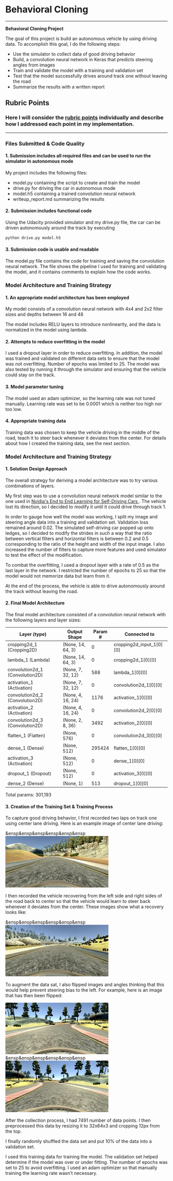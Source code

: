 # **Behavioral Cloning** 


---

**Behavioral Cloning Project**

The goal of this project is build an autonomous vehicle by using driving data. To accomplish this goal, I do the following steps:
* Use the simulator to collect data of good driving behavior
* Build, a convolution neural network in Keras that predicts steering angles from images
* Train and validate the model with a training and validation set
* Test that the model successfully drives around track one without leaving the road
* Summarize the results with a written report


## Rubric Points
### Here I will consider the [rubric points](https://review.udacity.com/#!/rubrics/432/view) individually and describe how I addressed each point in my implementation.  

---
### Files Submitted & Code Quality

#### 1. Submission includes all required files and can be used to run the simulator in autonomous mode

My project includes the following files:
* model.py containing the script to create and train the model
* drive.py for driving the car in autonomous mode
* model.h5 containing a trained convolution neural network 
* writeup_report.md summarizing the results

#### 2. Submission includes functional code
Using the Udacity provided simulator and my drive.py file, the car can be driven autonomously around the track by executing 
```sh
python drive.py model.h5
```

#### 3. Submission code is usable and readable

The model.py file contains the code for training and saving the convolution neural network. The file shows the pipeline I used for training and validating the model, and it contains comments to explain how the code works.

### Model Architecture and Training Strategy

#### 1. An appropriate model architecture has been employed

My model consists of a convolution neural network with 4x4 and 2x2 filter sizes and depths between 16 and 48

The model includes RELU layers to introduce nonlinearity, and the data is normalized in the model using lambda.

#### 2. Attempts to reduce overfitting in the model

I used a dropout layer in order to reduce overfitting. In addition, the model was trained and validated on different data sets to ensure that the model was not overfitting. Number of epochs was limited to 25. The model was also tested by running it through the simulator and ensuring that the vehicle could stay on the track.

#### 3. Model parameter tuning

The model used an adam optimizer, so the learning rate was not tuned manually. Learning rate was set to be 0.0001 which is neither too high nor too low.

#### 4. Appropriate training data

Training data was chosen to keep the vehicle driving in the middle of the road, teach it to steer back whenever it deviates from the center.
For details about how I created the training data, see the next section. 

### Model Architecture and Training Strategy

#### 1. Solution Design Approach

The overall strategy for deriving a model architecture was to try various combinations of layers.

My first step was to use a convolution neural network model similar to the one used in [Nvidia's End to End Learning for Self-Driving Cars
](http://images.nvidia.com/content/tegra/automotive/images/2016/solutions/pdf/end-to-end-dl-using-px.pdf). The vehicle lost its direction, so I decided to modify it until it could drive through track 1. 

In order to gauge how well the model was working, I split my image and steering angle data into a training and validation set. Validation loss remained around 0.02. The simulated self-driving car popped up onto ledges, so I decided to modify the strides in such a way that the ratio between vertical filters and horizontal filters is between 0.2 and 0.5 corresponding to the ratio of the height and width of the input image. I also increased the number of filters to capture more features and used simulator to test the effect of the modification.

To combat the overfitting, I used a dropout layer with a rate of 0.5 as the last layer in the network. I restricted the number of epochs to 25 so that the model would not memorize data but learn from it.

At the end of the process, the vehicle is able to drive autonomously around the track without leaving the road.

#### 2. Final Model Architecture

The final model architecture consisted of a convolution neural network with the following layers and layer sizes:


|Layer (type)         |            Output Shape     |     Param #           |   Connected to                 |  
| -------------       |      ----------------       |    -----------        |   ------------                 |  
|cropping2d_1 (Cropping2D)   |     (None, 14, 64, 3)   |  0         |  cropping2d_input_1[0][0]     |    
|lambda_1 (Lambda)           |     (None, 14, 64, 3)    | 0         |  cropping2d_1[0][0]           |    
|convolution2d_1 (Convolution2D) |  (None, 7, 32, 12)  |   588      |   lambda_1[0][0]              |     
|activation_1 (Activation)       | (None, 7, 32, 12)   |  0         |  convolution2d_1[0][0]        |   
| convolution2d_2 (Convolution2D) | (None, 4, 16, 24)  |   1176     |   activation_1[0][0]          |    
|activation_2 (Activation)       | (None, 4, 16, 24)   |  0         |  convolution2d_2[0][0]        |    
|convolution2d_3 (Convolution2D) | (None, 2, 8, 36)    |  3492      |  activation_2[0][0]           |    
|flatten_1 (Flatten)            |  (None, 576)        |   0         |  convolution2d_3[0][0]        |    
|dense_1 (Dense)                |  (None, 512)        |   295424    |  flatten_1[0][0]              |    
|activation_3 (Activation)      |  (None, 512)        |   0         |  dense_1[0][0]                |    
|dropout_1 (Dropout)            |  (None, 512)        |   0         |  activation_3[0][0]           |    
|dense_2 (Dense)                |  (None, 1)          |   513       |  dropout_1[0][0]              |    
Total params: 301,193


#### 3. Creation of the Training Set & Training Process

To capture good driving behavior, I first recorded two laps on track one using center lane driving. Here is an example image of center lane driving:

&ensp&ensp&ensp&ensp&ensp&ensp                          ![Center](./images/center.jpg)

I then recorded the vehicle recovering from the left side and right sides of the road back to center so that the vehicle would learn to steer back whenever it deviates from the center. These images show what a recovery looks like:

&ensp&ensp&ensp&ensp&ensp&ensp                          ![Recovery](./images/recovery.gif)


To augment the data sat, I also flipped images and angles thinking that this would help prevent steering bias to the left. For example, here is an image that has then been flipped:

  ![Pre-flipped](./images/flip.jpg)    &ensp&ensp&ensp&ensp&ensp&ensp               ![Flipped](./images/pre-flip.jpg)

After the collection process, I had 7491 number of data points. I then preprocessed this data by resizing it to 32x64x3 and cropping 12px from the top.


I finally randomly shuffled the data set and put 10% of the data into a validation set.

I used this training data for training the model. The validation set helped determine if the model was over or under fitting. The number of epochs was set to 25 to avoid overfitting. I used an adam optimizer so that manually training the learning rate wasn't necessary.
